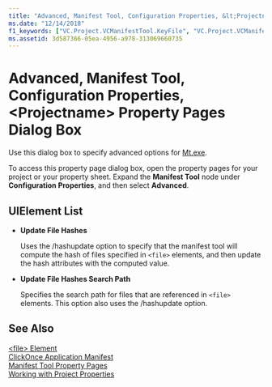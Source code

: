 ```yaml
---
title: "Advanced, Manifest Tool, Configuration Properties, &lt;Projectname&gt; Property Pages Dialog Box (C++) - Visual Studio"
ms.date: "12/14/2018"
f1_keywords: ["VC.Project.VCManifestTool.KeyFile", "VC.Project.VCManifestTool.UpdateFileHashes", "VC.Project.VCManifestTool.UpdateFileHashesSearchPath", "VC.Project.VCManifestTool.ValidateSignature", "VC.Project.VCManifestTool.KeyContainer"]
ms.assetid: 3d587366-05ea-4956-a978-313069660735
---
```

# Advanced, Manifest Tool, Configuration Properties, &lt;Projectname&gt; Property Pages Dialog Box

Use this dialog box to specify advanced options for [Mt.exe](https://msdn.microsoft.com/library/aa375649).

To access this property page dialog box, open the property pages for your project or your property sheet. Expand the **Manifest Tool** node under **Configuration Properties**, and then select **Advanced**.

## UIElement List

- **Update File Hashes**

   Uses the /hashupdate option to specify that the manifest tool will compute the hash of files specified in `<file>` elements, and then update the hash attributes with the computed value.

- **Update File Hashes Search Path**

   Specifies the search path for files that are referenced in `<file>` elements. This option also uses the /hashupdate option.

## See Also

[\<file> Element](/visualstudio/deployment/file-element-clickonce-application)<br>
[ClickOnce Application Manifest](/visualstudio/deployment/clickonce-application-manifest)<br>
[Manifest Tool Property Pages](manifest-tool-property-pages.md)<br>
[Working with Project Properties](../working-with-project-properties.md)